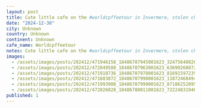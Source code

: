 ```yaml
---
layout: post
title: Cute little cafe on the #worldcpffeetour in Invermere, stolen church.
date: "2024-12-30"
city: Unknown
country: Unknown
continent: Unknown
cafe_name: Worldcpffeetour
notes: Cute little cafe on the #worldcpffeetour in Invermere, stolen church.
images:
  - /assets/images/posts/202412/471946158_18486787945001623_3247564082619842664_n_18295307674236162.jpg
  - /assets/images/posts/202412/472049588_18486787963001623_6369026887228579145_n_17990815481752698.jpg
  - /assets/images/posts/202412/471918736_18486787978001623_8169159723906472384_n_17907102752980704.jpg
  - /assets/images/posts/202412/471683872_18486787990001623_118724684942518693_n_18474762058031461.jpg
  - /assets/images/posts/202412/471993908_18486787999001623_8718625289531762874_n_18062919172884806.jpg
  - /assets/images/posts/202412/472026828_18486788011001623_7222483194602410251_n_18116575804419573.jpg
published: 1
---
```

